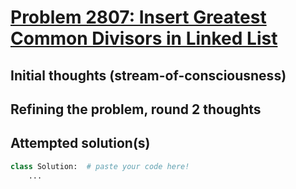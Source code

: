 # [Problem 2807: Insert Greatest Common Divisors in Linked List](https://leetcode.com/problems/insert-greatest-common-divisors-in-linked-list/description/?envType=daily-question)

## Initial thoughts (stream-of-consciousness)

## Refining the problem, round 2 thoughts

## Attempted solution(s)
```python
class Solution:  # paste your code here!
    ...
```
